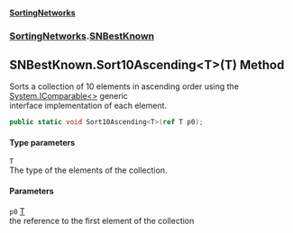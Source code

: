 #### [SortingNetworks](./index.md 'index')
### [SortingNetworks](./SortingNetworks.md 'SortingNetworks').[SNBestKnown](./SortingNetworks-SNBestKnown.md 'SortingNetworks.SNBestKnown')
## SNBestKnown.Sort10Ascending&lt;T&gt;(T) Method
Sorts a collection of 10 elements in ascending order using the [System.IComparable&lt;&gt;](https://docs.microsoft.com/en-us/dotnet/api/System.IComparable-1 'System.IComparable`1') generic  
interface implementation of each element.  
```csharp
public static void Sort10Ascending<T>(ref T p0);
```
#### Type parameters
<a name='SortingNetworks-SNBestKnown-Sort10Ascending-T-(T)-T'></a>
`T`  
The type of the elements of the collection.  
  
#### Parameters
<a name='SortingNetworks-SNBestKnown-Sort10Ascending-T-(T)-p0'></a>
`p0` [T](#SortingNetworks-SNBestKnown-Sort10Ascending-T-(T)-T 'SortingNetworks.SNBestKnown.Sort10Ascending&lt;T&gt;(T).T')  
the reference to the first element of the collection  
  
